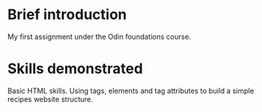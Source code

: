# Brief introduction 
My first assignment under the Odin foundations course.

# Skills demonstrated
Basic HTML skills. Using tags, elements and tag attributes to build a simple recipes website structure.